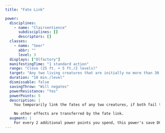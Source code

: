 ```yaml
---
title: "Fate Link"

power:
  disciplines:
    - name: "Clairsentience"
      subdisciplines: []
      descriptors: []
  classes:
    - name: "Seer"
      abbr: ""
      level: 3
  displays: ["Olfactory"]
  manifestingTime: "1 standard action"
  range: "Close (25 ft. + 5 ft./2 levels)"
  target: "Any two living creatures that are initially no more than 30 ft. apart."
  duration: "10 min./level"
  dismissable: false
  savingThrow: "Will negates"
  powerResistance: "Yes"
  powerPoints: 5
  description: |
    You temporarily link the fates of any two creatures, if both fail their saving throws. If either linked creature experiences pain, both feel it. When one loses hit points, the other loses the same amount. If one takes nonlethal damage, so does the other. If one creature is subjected to an effect to which it is immune (such as a type of energy damage), the linked creature is not subjected to it either. If one dies, the other must immediately succeed on a Fortitude save against this power's save DC or gain two negative levels.

    No other effects are transferred by the fate link.
  augment: |
    For every 2 additional power points you spend, this power's save DC increases by 1.
---
```


